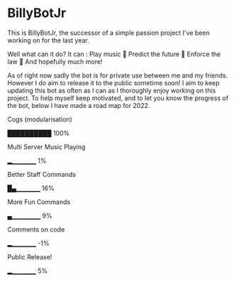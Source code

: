 # BillyBotJr

This is BillyBotJr, the successor of a simple passion project I've been working on for the last year.

Well what can it do? It can : Play music 🎵 Predict the future 🔮 Enforce the law 👮 And hopefully much more!

As of right now sadly the bot is for private use between me and my friends. However I do aim to release it to the public sometime soon! I aim to keep updating this bot as often as I can as I thoroughly enjoy working on this project. To help myself keep motivated, and to let you know the progress of the bot, below I have made a road map for 2022.

Cogs (modularisation)

██████████ 100%

Multi Server Music Playing

▂▁▁▁▁▁ 1%

Better Staff Commands

█▄▁▁▁▁▁ 16%

More Fun Commands

▄▁▁▁▁▁▁ 9%

Comments on code

▂▁▁▁▁▁ -1%

Public Release!

▂▁▁▁▁▁ 5%
